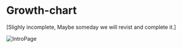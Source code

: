 # Growth-chart 
[Slighly incomplete, Maybe someday we will revist and complete it.]

![IntroPage](https://github.com/ritveak/Growth-chart/assets/26491325/449a0b57-e5fa-4b45-b15d-26314c23dfb1)
